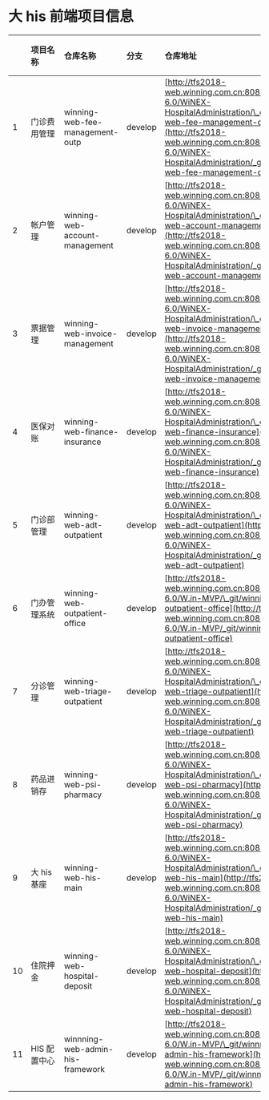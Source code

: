 # 大 his 前端项目信息

<style>
table td:first-of-type {
	width: 200px !important;
}
</style>

|     | 项目名称&nbsp;&nbsp;&nbsp;&nbsp;&nbsp;&nbsp;&nbsp;&nbsp; | 仓库名称                         | 分支    | 仓库地址                                                                                                                                                                                                                                              | 所属域   |
| :-- | :------------------------------------------------------- | :------------------------------- | :------ | :---------------------------------------------------------------------------------------------------------------------------------------------------------------------------------------------------------------------------------------------------- | :------- |
| 1   | 门诊费用管理                                             | winning-web-fee-management-outp  | develop | [http://tfs2018-web.winning.com.cn:8080/tfs/WINNING-6.0/WiNEX-HospitalAdministration/\_git/winning-web-fee-management-outp](http://tfs2018-web.winning.com.cn:8080/tfs/WINNING-6.0/WiNEX-HospitalAdministration/_git/winning-web-fee-management-outp) | 费用域   |
| 2   | 帐户管理                                                 | winning-web-account-management   | develop | [http://tfs2018-web.winning.com.cn:8080/tfs/WINNING-6.0/WiNEX-HospitalAdministration/\_git/winning-web-account-management](http://tfs2018-web.winning.com.cn:8080/tfs/WINNING-6.0/WiNEX-HospitalAdministration/_git/winning-web-account-management)   | 费用域   |
| 3   | 票据管理                                                 | winning-web-invoice-management   | develop | [http://tfs2018-web.winning.com.cn:8080/tfs/WINNING-6.0/WiNEX-HospitalAdministration/\_git/winning-web-invoice-management](http://tfs2018-web.winning.com.cn:8080/tfs/WINNING-6.0/WiNEX-HospitalAdministration/_git/winning-web-invoice-management)   | 费用域   |
| 4   | 医保对账                                                 | winning-web-finance-insurance    | develop | [http://tfs2018-web.winning.com.cn:8080/tfs/WINNING-6.0/WiNEX-HospitalAdministration/\_git/winning-web-finance-insurance](http://tfs2018-web.winning.com.cn:8080/tfs/WINNING-6.0/WiNEX-HospitalAdministration/_git/winning-web-finance-insurance)     | 费用域   |
| 5   | 门诊部管理                                               | winning-web-adt-outpatient       | develop | [http://tfs2018-web.winning.com.cn:8080/tfs/WINNING-6.0/WiNEX-HospitalAdministration/\_git/winning-web-adt-outpatient](http://tfs2018-web.winning.com.cn:8080/tfs/WINNING-6.0/WiNEX-HospitalAdministration/_git/winning-web-adt-outpatient)           | 患者就诊 |
| 6   | 门办管理系统                                             | winning-web-outpatient-office    | develop | [http://tfs2018-web.winning.com.cn:8080/tfs/WINNING-6.0/W.in-MVP/\_git/winning-web-outpatient-office](http://tfs2018-web.winning.com.cn:8080/tfs/WINNING-6.0/W.in-MVP/_git/winning-web-outpatient-office)                                             | 患者就诊 |
| 7   | 分诊管理                                                 | winning-web-triage-outpatient    | develop | [http://tfs2018-web.winning.com.cn:8080/tfs/WINNING-6.0/WiNEX-HospitalAdministration/\_git/winning-web-triage-outpatient](http://tfs2018-web.winning.com.cn:8080/tfs/WINNING-6.0/WiNEX-HospitalAdministration/_git/winning-web-triage-outpatient)     | 患者就诊 |
| 8   | 药品进销存                                               | winning-web-psi-pharmacy         | develop | [http://tfs2018-web.winning.com.cn:8080/tfs/WINNING-6.0/WiNEX-HospitalAdministration/\_git/winning-web-psi-pharmacy](http://tfs2018-web.winning.com.cn:8080/tfs/WINNING-6.0/WiNEX-HospitalAdministration/_git/winning-web-psi-pharmacy)               | 物品域   |
| 9   | 大 his 基座                                              | winning-web-his-main             | develop | [http://tfs2018-web.winning.com.cn:8080/tfs/WINNING-6.0/WiNEX-HospitalAdministration/\_git/winning-web-his-main](http://tfs2018-web.winning.com.cn:8080/tfs/WINNING-6.0/WiNEX-HospitalAdministration/_git/winning-web-his-main)                       | 费用域   |
| 10  | 住院押金                                                 | winning-web-hospital-deposit     | develop | [http://tfs2018-web.winning.com.cn:8080/tfs/WINNING-6.0/WiNEX-HospitalAdministration/\_git/winning-web-hospital-deposit](http://tfs2018-web.winning.com.cn:8080/tfs/WINNING-6.0/WiNEX-HospitalAdministration/_git/winning-web-hospital-deposit)       | 费用域   |
| 11  | HIS 配置中心                                             | winnning-web-admin-his-framework | develop | [http://tfs2018-web.winning.com.cn:8080/tfs/WINNING-6.0/W.in-MVP/\_git/winnning-web-admin-his-framework](http://tfs2018-web.winning.com.cn:8080/tfs/WINNING-6.0/W.in-MVP/_git/winnning-web-admin-his-framework)                                       | 费用域   |
